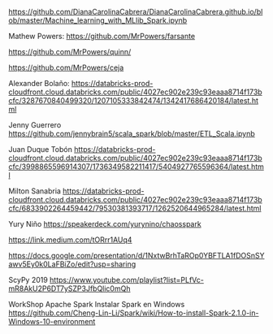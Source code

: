 

https://github.com/DianaCarolinaCabrera/DianaCarolinaCabrera.github.io/blob/master/Machine_learning_with_MLlib_Spark.ipynb


Mathew Powers:
https://github.com/MrPowers/farsante

https://github.com/MrPowers/quinn/

https://github.com/MrPowers/ceja



Alexander Bolaño:
https://databricks-prod-cloudfront.cloud.databricks.com/public/4027ec902e239c93eaaa8714f173bcfc/3287670840499320/1207105333842474/1342417686420184/latest.html


Jenny Guerrero
https://github.com/jennybrain5/scala_spark/blob/master/ETL_Scala.ipynb




Juan Duque Tobón
https://databricks-prod-cloudfront.cloud.databricks.com/public/4027ec902e239c93eaaa8714f173bcfc/3998865596914307/1736349582211417/5404927765596364/latest.html


Milton Sanabria
https://databricks-prod-cloudfront.cloud.databricks.com/public/4027ec902e239c93eaaa8714f173bcfc/6833902264459442/79530381393717/1262520644965284/latest.html




Yury Niño
https://speakerdeck.com/yurynino/chaosspark



https://link.medium.com/tORrr1AUq4 


https://docs.google.com/presentation/d/1NxtwBrhTaROp0YBFTLA1fDOSnSYawv5Ey0k0LaFBiZo/edit?usp=sharing


ScyPy 2019
https://www.youtube.com/playlist?list=PLfVc-mR8AkU2P6DT7ySZP3JfbQlic0mQh


WorkShop Apache Spark 
Instalar Spark en Windows
https://github.com/Cheng-Lin-Li/Spark/wiki/How-to-install-Spark-2.1.0-in-Windows-10-environment